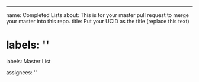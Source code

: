 ---
name: Completed Lists
about: This is for your master pull request to merge your master into this repo.
title: Put your UCID as the title (replace this text)

labels: ''
=======
labels: Master List

assignees: ''
